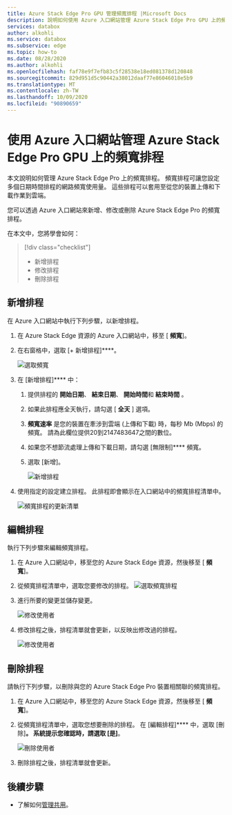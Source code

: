 ```yaml
---
title: Azure Stack Edge Pro GPU 管理頻寬排程 |Microsoft Docs
description: 說明如何使用 Azure 入口網站管理 Azure Stack Edge Pro GPU 上的頻寬排程。
services: databox
author: alkohli
ms.service: databox
ms.subservice: edge
ms.topic: how-to
ms.date: 08/28/2020
ms.author: alkohli
ms.openlocfilehash: faf78e9f7efb83c5f28538e18ed081378d120848
ms.sourcegitcommit: 829d951d5c90442a38012daaf77e86046018e5b9
ms.translationtype: MT
ms.contentlocale: zh-TW
ms.lasthandoff: 10/09/2020
ms.locfileid: "90890659"
---
```

# <a name="use-the-azure-portal-to-manage-bandwidth-schedules-on-your-azure-stack-edge-pro-gpu"></a>使用 Azure 入口網站管理 Azure Stack Edge Pro GPU 上的頻寬排程 

<!--[!INCLUDE [applies-to-skus](../../includes/azure-stack-edge-applies-to-all-sku.md)]-->

本文說明如何管理 Azure Stack Edge Pro 上的頻寬排程。 頻寬排程可讓您設定多個日期時間排程的網路頻寬使用量。 這些排程可以套用至從您的裝置上傳和下載作業到雲端。

您可以透過 Azure 入口網站來新增、修改或刪除 Azure Stack Edge Pro 的頻寬排程。

在本文中，您將學會如何：

> [!div class="checklist"]
> * 新增排程
> * 修改排程
> * 刪除排程


## <a name="add-a-schedule"></a>新增排程

在 Azure 入口網站中執行下列步驟，以新增排程。

1. 在 Azure Stack Edge 資源的 Azure 入口網站中，移至 [ **頻寬**]。
2. 在右窗格中，選取 [+ 新增排程]****。

    ![選取頻寬](media/azure-stack-edge-j-series-manage-bandwidth-schedules/add-schedule-1.png)

3. 在 [新增排程]**** 中： 

   1. 提供排程的 **開始日期**、 **結束日期**、 **開始時間**和 **結束時間** 。
   2. 如果此排程應全天執行，請勾選 [ **全天** ] 選項。
   3. **頻寬速率** 是您的裝置在牽涉到雲端 (上傳和下載) 時，每秒 Mb (Mbps) 的頻寬。 請為此欄位提供20到2147483647之間的數位。
   4. 如果您不想節流處理上傳和下載日期，請勾選 [無限制]**** 頻寬。
   5. 選取 [新增]。

      ![新增排程](media/azure-stack-edge-j-series-manage-bandwidth-schedules/add-schedule-2.png)

3. 使用指定的設定建立排程。 此排程即會顯示在入口網站中的頻寬排程清單中。

    ![頻寬排程的更新清單](media/azure-stack-edge-j-series-manage-bandwidth-schedules/add-schedule-3.png)

## <a name="edit-schedule"></a>編輯排程

執行下列步驟來編輯頻寬排程。

1. 在 Azure 入口網站中，移至您的 Azure Stack Edge 資源，然後移至 [ **頻寬**]。 
2. 從頻寬排程清單中，選取您要修改的排程。
    ![選取頻寬排程](media/azure-stack-edge-j-series-manage-bandwidth-schedules/modify-schedule-1.png)

3. 進行所要的變更並儲存變更。

    ![修改使用者](media/azure-stack-edge-j-series-manage-bandwidth-schedules/modify-schedule-2.png)

4. 修改排程之後，排程清單就會更新，以反映出修改過的排程。

    ![修改使用者](media/azure-stack-edge-j-series-manage-bandwidth-schedules/modify-schedule-3.png)


## <a name="delete-a-schedule"></a>刪除排程

請執行下列步驟，以刪除與您的 Azure Stack Edge Pro 裝置相關聯的頻寬排程。

1. 在 Azure 入口網站中，移至您的 Azure Stack Edge 資源，然後移至 [ **頻寬**]。  

2. 從頻寬排程清單中，選取您想要刪除的排程。 在 [編輯排程]**** 中，選取 [刪除]****。 系統提示您確認時，請選取 [是]****。

   ![刪除使用者](media/azure-stack-edge-j-series-manage-bandwidth-schedules/delete-schedule-2.png)

3. 刪除排程之後，排程清單就會更新。


## <a name="next-steps"></a>後續步驟

- 了解如何[管理共用](azure-stack-edge-j-series-manage-shares.md)。
